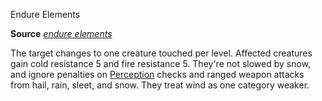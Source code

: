 Endure Elements

**Source** [_endure elements_](/pathfinderRPG/prd/spells/endureElements.html#_endure-elements)

The target changes to one creature touched per level. Affected creatures gain cold resistance 5 and fire resistance 5. They're not slowed by snow, and ignore penalties on [Perception](/pathfinderRPG/prd/skills/perception.html#_perception) checks and ranged weapon attacks from hail, rain, sleet, and snow. They treat wind as one category weaker.

